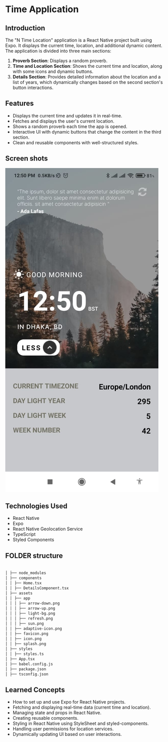# Time Application

## Introduction

The "N Time Location" application is a React Native project built using Expo. It displays the current time, location, and additional dynamic content. The application is divided into three main sections:

1. **Proverb Section**: Displays a random proverb.
2. **Time and Location Section**: Shows the current time and location, along with some icons and dynamic buttons.
3. **Details Section**: Provides detailed information about the location and a list of years, which dynamically changes based on the second section's button interactions.

## Features

- Displays the current time and updates it in real-time.
- Fetches and displays the user's current location.
- Shows a random proverb each time the app is opened.
- Interactive UI with dynamic buttons that change the content in the third section.
- Clean and reusable components with well-structured styles.

## Screen shots
![Time and Location Section](./assets/app/sstime.jpeg)


## Technologies Used

- React Native
- Expo
- React Native Geolocation Service
- TypeScript
- Styled Components

## FOLDER structure

```

│ ├── node_modules
│ ├── components
│ │ ├── Home.tsx
│ │ ├── DetailsComponent.tsx
│ ├── assets
│ │ ├── app
│ │ │ ├── arrow-down.png
│ │ │ ├── arrow-up.png
│ │ │ ├── light-bg.png
│ │ │ ├── refresh.png
│ │ │ ├── sun.png
│ │ ├── adaptive-icon.png
│ │ ├── favicon.png
│ │ ├── icon.png
│ │ ├── splash.png
│ ├── styles
│ │ ├── styles.ts
│ ├── App.tsx
│ ├── babel.config.js
│ ├── package.json
│ ├── tsconfig.json

```

## Learned Concepts

- How to set up and use Expo for React Native projects.
- Fetching and displaying real-time data (current time and location).
- Managing state and props in React Native.
- Creating reusable components.
- Styling in React Native using StyleSheet and styled-components.
- Handling user permissions for location services.
- Dynamically updating UI based on user interactions.


